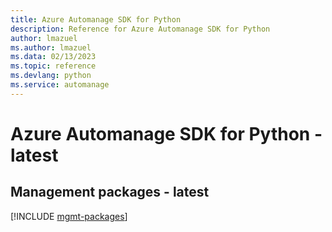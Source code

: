 ```yaml
---
title: Azure Automanage SDK for Python
description: Reference for Azure Automanage SDK for Python
author: lmazuel
ms.author: lmazuel
ms.data: 02/13/2023
ms.topic: reference
ms.devlang: python
ms.service: automanage
---
```

# Azure Automanage SDK for Python - latest

## Management packages - latest
[!INCLUDE [mgmt-packages](automanage-mgmt-index.md)]